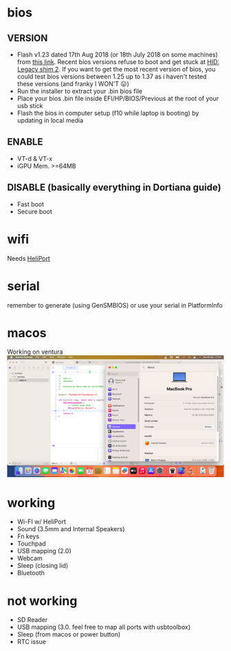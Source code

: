 # bios
## VERSION
- Flash v1.23 dated 17th Aug 2018 (or 18th July 2018 on some machines) from [this link](https://ftp.hp.com/pub/softpaq/sp91001-91500/sp91342.exe). Recent bios versions refuse to boot and get stuck at [HID: Legacy shim 2](hid_legacy_shim.jpg). If you want to get the most recent version of bios, you could test bios versions between 1.25 up to 1.37 as i haven't tested these versions (and franky I WON'T 😛)
- Run the installer to extract your .bin bios file
- Place your bios .bin file inside EFI/HP/BIOS/Previous at the root of your usb stick
- Flash the bios in computer setup (f10 while laptop is booting) by updating in local media

## ENABLE
- VT-d & VT-x
- iGPU Mem. >=64MB

## DISABLE (basically everything in Dortiana guide)
- Fast boot
- Secure boot

# wifi
Needs [HeliPort](https://openintelwireless.github.io/HeliPort/Installation.html)

# serial
remember to generate (using GenSMBIOS) or use your serial in PlatformInfo

# macos
Working on ventura ![ventura](ventura.png)

# working
- Wi-FI w/ HeliPort
- Sound (3.5mm and Internal Speakers)
- Fn keys
- Touchpad
- USB mapping (2.0)
- Webcam
- Sleep (closing lid)
- Bluetooth

# not working
- SD Reader
- USB mapping (3.0. feel free to map all ports with usbtoolbox)
- Sleep (from macos or power button)
- RTC issue
